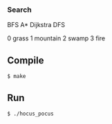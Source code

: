 ### Search
BFS
A*
Dijkstra
DFS

0 grass
1 mountain
2 swamp
3 fire

## Compile

```$ make```

## Run

```$ ./hocus_pocus```
